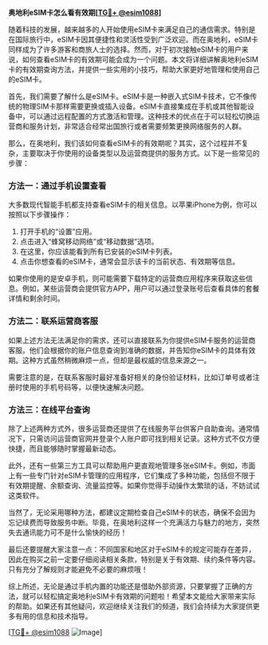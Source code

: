 **奥地利eSIM卡怎么看有效期[[TG💪+ @esim1088](https://t.me/s/esim1088)]**

随着科技的发展，越来越多的人开始使用eSIM卡来满足自己的通信需求。特别是在国际旅行中，eSIM卡因其便捷性和灵活性受到广泛欢迎。而在奥地利，eSIM卡同样成为了许多游客和商旅人士的选择。然而，对于初次接触eSIM卡的用户来说，如何查看eSIM卡的有效期可能会成为一个问题。本文将详细讲解奥地利eSIM卡的有效期查询方法，并提供一些实用的小技巧，帮助大家更好地管理和使用自己的eSIM卡。

首先，我们需要了解什么是eSIM卡。eSIM卡是一种嵌入式SIM卡技术，它不像传统的物理SIM卡那样需要更换或插入设备。eSIM卡直接集成在手机或其他智能设备中，可以通过远程配置的方式激活和管理。这种技术的优点在于可以轻松切换运营商和服务计划，非常适合经常出国旅行或者需要频繁更换网络服务的人群。

那么，在奥地利，我们该如何查看eSIM卡的有效期呢？其实，这个过程并不复杂，主要取决于你使用的设备类型以及运营商提供的服务方式。以下是一些常见的步骤：

### 方法一：通过手机设置查看

大多数现代智能手机都支持查看eSIM卡的相关信息。以苹果iPhone为例，你可以按照以下步骤操作：

1. 打开手机的“设置”应用。
2. 点击进入“蜂窝移动网络”或“移动数据”选项。
3. 在这里，你应该能看到所有已安装的eSIM卡列表。
4. 点击你想查看的eSIM卡，通常会显示该卡的当前状态、有效期等信息。

如果你使用的是安卓手机，则可能需要下载特定的运营商应用程序来获取这些信息。例如，某些运营商会提供官方APP，用户可以通过登录账号后查看具体的套餐详情和剩余时间。

### 方法二：联系运营商客服

如果上述方法无法满足你的需求，还可以直接联系为你提供eSIM卡服务的运营商客服。他们会根据你的账户信息查询到准确的数据，并告知你eSIM卡的具体有效期。这种方式虽然稍微麻烦一点，但却是最权威的信息来源之一。

需要注意的是，在联系客服时最好准备好相关的身份验证材料，比如订单号或者注册时使用的手机号码等，以便快速解决问题。

### 方法三：在线平台查询

除了上述两种方式外，很多运营商还提供了在线服务平台供客户自助查询。通常情况下，只需访问运营商官网并登录个人账户即可找到相关记录。这种方式不仅方便快捷，而且能够随时掌握最新动态。

此外，还有一些第三方工具可以帮助用户更直观地管理多张eSIM卡。例如，市面上有一些专门针对eSIM卡管理的应用程序，它们集成了多种功能，包括但不限于有效期提醒、余额查询、流量监控等。如果你觉得手动操作太繁琐的话，不妨试试这类软件。

当然了，无论采用哪种方法，都建议定期检查自己eSIM卡的状态，确保不会因为忘记续费而导致服务中断。毕竟，在奥地利这样一个充满活力与魅力的地方，突然失去通讯能力可不是什么愉快的经历！

最后还要提醒大家注意一点：不同国家和地区对于eSIM卡的规定可能存在差异，因此在购买之前一定要仔细阅读相关条款，特别是关于有效期、续约条件等内容。只有充分了解规则才能避免不必要的麻烦哦！

综上所述，无论是通过手机内置的功能还是借助外部资源，只要掌握了正确的方法，就可以轻松搞定奥地利eSIM卡有效期的问题啦！希望本文能给大家带来实际的帮助。如果还有其他疑问，欢迎继续关注我们的频道，我们会持续为大家提供更多有用的信息和技术指导。

[[TG💪+ @esim1088](https://t.me/s/esim1088) ![Image](https://i.postimg.cc/4NQfJmqS/Snipaste-2025-05-13-00-14-12.png)]